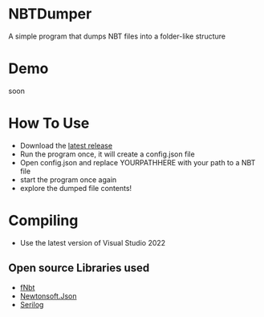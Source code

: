 # NBTDumper
A simple program that dumps NBT files into a folder-like structure

# Demo
soon

# How To Use
- Download the [latest release](https://github.com/Jurij15/NBTDumper/releases)
- Run the program once, it will create a config.json file
- Open config.json and replace YOURPATHHERE with your path to a NBT file
- start the program once again
- explore the dumped file contents!

# Compiling
- Use the latest version of Visual Studio 2022

## Open source Libraries used
- [fNbt](https://github.com/mstefarov/fNbt)
- [Newtonsoft.Json](https://github.com/JamesNK/Newtonsoft.Json)
- [Serilog](https://github.com/serilog/serilog)

